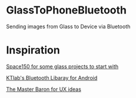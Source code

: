 GlassToPhoneBluetooth
=====================

Sending images from Glass to Device via Bluetooth

Inspiration
===========
[Space150 for some glass projects to start with](https://github.com/space150/google-glass-playground)

[KTlab's Bluetooth Libaray for Android](https://github.com/KTlab/BluetoothCommunicationLibrary_Android)

[The Master Baron for UX ideas](https://github.com/TheMasterBaron/Glass-IntentTunnel)